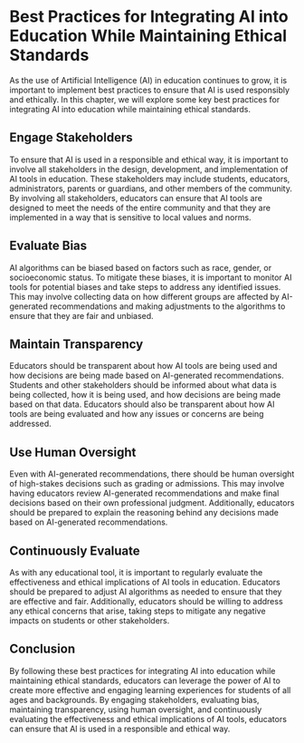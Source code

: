 Best Practices for Integrating AI into Education While Maintaining Ethical Standards
==========================================================================================================================================================================

As the use of Artificial Intelligence (AI) in education continues to grow, it is important to implement best practices to ensure that AI is used responsibly and ethically. In this chapter, we will explore some key best practices for integrating AI into education while maintaining ethical standards.

Engage Stakeholders
-------------------

To ensure that AI is used in a responsible and ethical way, it is important to involve all stakeholders in the design, development, and implementation of AI tools in education. These stakeholders may include students, educators, administrators, parents or guardians, and other members of the community. By involving all stakeholders, educators can ensure that AI tools are designed to meet the needs of the entire community and that they are implemented in a way that is sensitive to local values and norms.

Evaluate Bias
-------------

AI algorithms can be biased based on factors such as race, gender, or socioeconomic status. To mitigate these biases, it is important to monitor AI tools for potential biases and take steps to address any identified issues. This may involve collecting data on how different groups are affected by AI-generated recommendations and making adjustments to the algorithms to ensure that they are fair and unbiased.

Maintain Transparency
---------------------

Educators should be transparent about how AI tools are being used and how decisions are being made based on AI-generated recommendations. Students and other stakeholders should be informed about what data is being collected, how it is being used, and how decisions are being made based on that data. Educators should also be transparent about how AI tools are being evaluated and how any issues or concerns are being addressed.

Use Human Oversight
-------------------

Even with AI-generated recommendations, there should be human oversight of high-stakes decisions such as grading or admissions. This may involve having educators review AI-generated recommendations and make final decisions based on their own professional judgment. Additionally, educators should be prepared to explain the reasoning behind any decisions made based on AI-generated recommendations.

Continuously Evaluate
---------------------

As with any educational tool, it is important to regularly evaluate the effectiveness and ethical implications of AI tools in education. Educators should be prepared to adjust AI algorithms as needed to ensure that they are effective and fair. Additionally, educators should be willing to address any ethical concerns that arise, taking steps to mitigate any negative impacts on students or other stakeholders.

Conclusion
----------

By following these best practices for integrating AI into education while maintaining ethical standards, educators can leverage the power of AI to create more effective and engaging learning experiences for students of all ages and backgrounds. By engaging stakeholders, evaluating bias, maintaining transparency, using human oversight, and continuously evaluating the effectiveness and ethical implications of AI tools, educators can ensure that AI is used in a responsible and ethical way.

